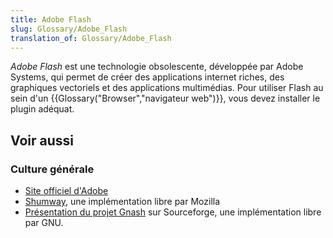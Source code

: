 ```yaml
---
title: Adobe Flash
slug: Glossary/Adobe_Flash
translation_of: Glossary/Adobe_Flash
---
```


_Adobe Flash_ est une technologie obsolescente, développée par Adobe Systems, qui permet de créer des applications internet riches, des graphiques vectoriels et des applications multimédias. Pour utiliser Flash au sein d'un {{Glossary("Browser","navigateur web")}}, vous devez installer le plugin adéquat.

## Voir aussi

### Culture générale

- [Site officiel d'Adobe](http://www.adobe.com/fr)
- [Shumway](https://mozilla.github.io/shumway/), une implémentation libre par Mozilla
- [Présentation du projet Gnash](http://gnashdev.org/) sur Sourceforge, une implémentation libre par GNU.
